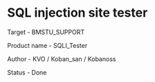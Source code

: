 # SQL injection site tester 

Target - BMSTU_SUPPORT

Product name - SQLI_Tester

Author - KVO / Koban_san / Kobanoss

Status - Done
